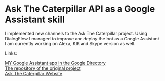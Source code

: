 # Ask The Caterpillar API as a Google Assistant skill
I implemented new channels to the Ask The Caterpillar project. Using DialogFlow I managed to improve and deploy the bot as a Google Assistant. I am currently working on Alexa, KIK and Skype version as well.

Links:

[MY Google Assistant app in the Google Directory](https://assistant.google.com/services/a/uid/0000004e25d7c395)  
[The repository of the original project](https://github.com/estiens/caterpillar_rails)  
[Ask The Caterpillar Website](http://askthecaterpillar.com/)  
